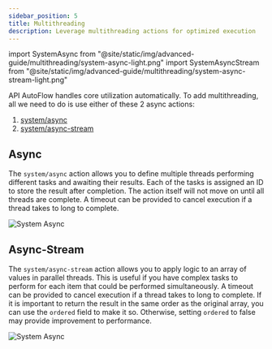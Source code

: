 ```yaml
---
sidebar_position: 5
title: Multithreading
description: Leverage multithreading actions for optimized execution
---
```


import SystemAsync from "@site/static/img/advanced-guide/multithreading/system-async-light.png"
import SystemAsyncStream from "@site/static/img/advanced-guide/multithreading/system-async-stream-light.png"

API AutoFlow handles core utilization automatically. To add multithreading, all we need to do is use either of these 2 async actions:

1. <a href="#async">system/async</a>
2. <a href="#async-stream">system/async-stream</a>

## Async

The `system/async` action allows you to define multiple threads performing different tasks and awaiting their results. Each of the tasks is assigned an ID to store the result after completion. The action itself will not move on until all threads are complete. A timeout can be provided to cancel execution if a thread takes to long to complete.

<div>
    <img src={SystemAsync} alt="System Async"/>
</div>

## Async-Stream

The `system/async-stream` action allows you to apply logic to an array of values in parallel threads. This is useful if you have complex tasks to perform for each item that could be performed simultaneously. A timeout can be provided to cancel execution if a thread takes to long to complete. If it is important to return the result in the same order as the original array, you can use the `ordered` field to make it so. Otherwise, setting `ordered` to false may provide improvement to performance.

<div>
    <img src={SystemAsyncStream} alt="System Async"/>
</div>
